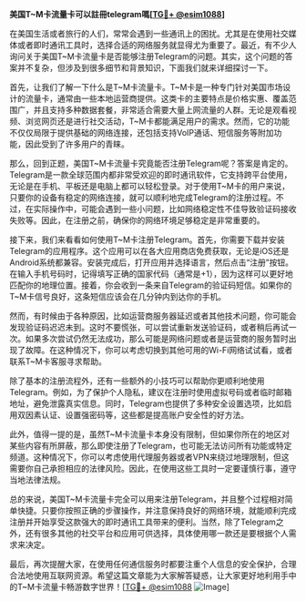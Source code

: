 **美国T~M卡流量卡可以註冊telegram嗎[[TG💪+ @esim1088](https://t.me/s/esim1088)]**

在美国生活或者旅行的人们，常常会遇到一些通讯上的困扰。尤其是在使用社交媒体或者即时通讯工具时，选择合适的网络服务就显得尤为重要了。最近，有不少人询问关于美国T~M卡流量卡是否能够注册Telegram的问题。其实，这个问题的答案并不复杂，但涉及到很多细节和背景知识，下面我们就来详细探讨一下。

首先，让我们了解一下什么是T~M卡流量卡。T~M卡是一种专门针对美国市场设计的流量卡，通常由一些本地运营商提供。这类卡的主要特点是价格实惠、覆盖范围广，并且支持多种数据套餐，非常适合需要大量上网流量的人群。无论是观看视频、浏览网页还是进行社交活动，T~M卡都能满足用户的需求。然而，它的功能不仅仅局限于提供基础的网络连接，还包括支持VoIP通话、短信服务等附加功能，因此受到了许多用户的青睐。

那么，回到正题，美国T~M卡流量卡究竟能否注册Telegram呢？答案是肯定的。Telegram是一款全球范围内都非常受欢迎的即时通讯软件，它支持跨平台使用，无论是在手机、平板还是电脑上都可以轻松登录。对于使用T~M卡的用户来说，只要你的设备有稳定的网络连接，就可以顺利地完成Telegram的注册过程。不过，在实际操作中，可能会遇到一些小问题，比如网络稳定性不佳导致验证码接收失败等。因此，在注册之前，确保你的网络环境足够稳定是非常重要的。

接下来，我们来看看如何使用T~M卡注册Telegram。首先，你需要下载并安装Telegram的应用程序。这个应用可以在各大应用商店免费获取，无论是iOS还是Android系统都兼容。安装完成后，打开应用并选择语言，然后点击“注册”按钮。在输入手机号码时，记得填写正确的国家代码（通常是+1），因为这样可以更好地匹配你的地理位置。接着，你会收到一条来自Telegram的验证码短信。如果你的T~M卡信号良好，这条短信应该会在几分钟内到达你的手机。

然而，有时候由于各种原因，比如运营商服务器延迟或者其他技术问题，你可能会发现验证码迟迟未到。这时不要慌张，可以尝试重新发送验证码，或者稍后再试一次。如果多次尝试仍然无法成功，那么可能是网络问题或者是运营商的服务暂时出现了故障。在这种情况下，你可以考虑切换到其他可用的Wi-Fi网络试试看，或者联系T~M卡客服寻求帮助。

除了基本的注册流程外，还有一些额外的小技巧可以帮助你更顺利地使用Telegram。例如，为了保护个人隐私，建议在注册时使用虚拟号码或者临时邮箱地址，避免泄露真实信息。同时，Telegram也提供了多种安全设置选项，比如启用双因素认证、设置强密码等，这些都是提高账户安全性的好方法。

此外，值得一提的是，虽然T~M卡流量卡本身没有限制，但如果你所在的地区对某些内容有所屏蔽，那么即使注册了Telegram，也可能无法访问所有功能或特定频道。这种情况下，你可以考虑使用代理服务器或者VPN来绕过地理限制，但这需要你自己承担相应的法律风险。因此，在使用这些工具时一定要谨慎行事，遵守当地法律法规。

总的来说，美国T~M卡流量卡完全可以用来注册Telegram，并且整个过程相对简单快捷。只要你按照正确的步骤操作，并注意保持良好的网络环境，就能顺利完成注册并开始享受这款强大的即时通讯工具带来的便利。当然，除了Telegram之外，还有很多其他的社交平台和应用可供选择，具体使用哪一款还是要根据个人需求来决定。

最后，再次提醒大家，在使用任何通信服务时都要注重个人信息的安全保护，合理合法地使用互联网资源。希望这篇文章能为大家解答疑惑，让大家更好地利用手中的T~M卡流量卡畅游数字世界！[[TG💪+ @esim1088](https://t.me/s/esim1088) ![Image](https://i.postimg.cc/4NQfJmqS/Snipaste-2025-05-13-00-14-12.png)]